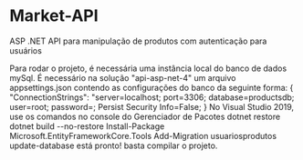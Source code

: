 # Market-API

ASP .NET API para manipulação de produtos com autenticação para usuários

Para rodar o projeto, é necessária uma instância local do banco de dados mySql. É necessário na solução "api-asp-net-4" um arquivo appsettings.json contendo as configurações do banco da seguinte forma:
{ "ConnectionStrings": "server=localhost; port=3306; database=productsdb; user=root; password=; Persist Security Info=False; }
No Visual Studio 2019, use os comandos no console do Gerenciador de Pacotes
dotnet restore dotnet build --no-restore Install-Package Microsoft.EntityFrameworkCore.Tools Add-Migration usuariosprodutos update-database
está pronto! basta compilar o projeto.
